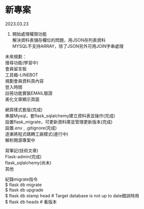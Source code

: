 # 新專案

2023.03.23  

1. 開始處理權限功能  
解決資料表儲存欄位的問題，用JSON存列表資料  
MYSQL不支持ARRAY，除了JSON另外可用JOIN字串處理  
  
未來規劃：  
搜尋功能(學習中)  
會員留言板  
工具箱-LINEBOT  
規劃會員資料頁內容  
登入時間  
註冊功能實裝EMAIL驗證  
美化文章顯示頁面  
  
網頁樣式套版(完成)  
串接Mysql，套flask_sqlalchemy建立資料表並操作(完成)  
設置flask_migrate，可更新資料庫並管理更新版本(完成)  
設置.env , .gitignore(完成)  
逐漸將程式碼轉工廠模式(進行中)  
解析開源專案中  
  
寫筆記(技術文章)  
Flask-admin(完成)  
flask_sqlalchemy(尚未)  
其他  
  
紀錄migrate指令  
$ flask db migrate  
$ flask db upgrade  
$ flask db stamp head # Target database is not up to date錯誤時用  
$ flask db heads # 看版本  
